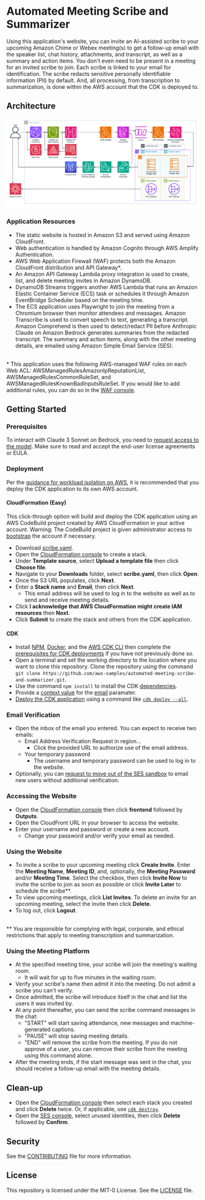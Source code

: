
# Automated Meeting Scribe and Summarizer

Using this application's website, you can invite an AI-assisted scribe to your upcoming Amazon Chime or Webex meeting(s) to get a follow-up email with the speaker list, chat history, attachments, and transcript, as well as a summary and action items. You don't even need to be present in a meeting for an invited scribe to join. Each scribe is linked to your email for identification. The scribe redacts sensitive personally identifiable information (PII) by default. And, all processing, from transcription to summarization, is done within the AWS account that the CDK is deployed to.

## Architecture

![Architecture Diagram](architecture.png)

### Application Resources
- The static website is hosted in Amazon S3 and served using Amazon CloudFront.
- Web authentication is handled by Amazon Cognito through AWS Amplify Authentication.
- AWS Web Application Firewall (WAF) protects both the Amazon CloudFront distribution and API Gateway*.
- An Amazon API Gateway Lambda proxy integration is used to create, list, and delete meeting invites in Amazon DynamoDB.
- DynamoDB Streams triggers another AWS Lambda that runs an Amazon Elastic Container Service (ECS) task or schedules it through Amazon EventBridge Scheduler based on the meeting time.
- The ECS application uses Playwright to join the meeting from a Chromium browser then monitor attendees and messages. Amazon Transcribe is used to convert speech to text, generating a transcript. Amazon Comprehend is then used to detect/redact PII before Anthropic Claude on Amazon Bedrock generates summaries from the redacted transcript. The summary and action items, along with the other meeting details, are emailed using Amazon Simple Email Service (SES).

<br>\* This application uses the following AWS-managed WAF rules on each Web ACL: AWSManagedRulesAmazonIpReputationList, AWSManagedRulesCommonRuleSet, and AWSManagedRulesKnownBadInputsRuleSet. If you would like to add additional rules, you can do so in the [WAF console](https://console.aws.amazon.com/wafv2/homev2).<br />

## Getting Started

### Prerequisites
To interact with Claude 3 Sonnet on Bedrock, you need to [request access to the model](https://console.aws.amazon.com/bedrock/home?#/modelaccess). Make sure to read and accept the end-user license agreements or EULA.

### Deployment
Per the [guidance for workload isolation on AWS](https://aws.amazon.com/solutions/guidance/workload-isolation-on-aws/), it is recommended that you deploy the CDK application to its own AWS account.

#### CloudFormation (Easy)
This click-through option will build and deploy the CDK application using an AWS CodeBuild project created by AWS CloudFormation in your active account. Warning: The CodeBuild project is given administrator access to [bootstrap](https://docs.aws.amazon.com/cdk/v2/guide/bootstrapping.html) the account if necessary.
- Download [scribe.yaml](scribe.yaml).
- Open the [CloudFormation console](https://console.aws.amazon.com/cloudformation/home?#/stacks/create) to create a stack.
- Under **Template source**, select **Upload a template file** then click **Choose file**. 
- Navigate to your **Downloads** folder, select **scribe.yaml**, then click **Open**.
- Once the S3 URL populates, click **Next**. 
- Enter a **Stack name** and **Email**, then click **Next**.
    - This email address will be used to log in to the website as well as to send and receive meeting details. 
- Click **I acknowledge that AWS CloudFormation might create IAM resources** then **Next**.
- Click **Submit** to create the stack and others from the CDK application.

#### CDK
- Install [NPM](https://docs.npmjs.com/downloading-and-installing-node-js-and-npm), [Docker](https://docs.aws.amazon.com/serverless-application-model/latest/developerguide/install-docker.html#install-docker-instructions), and the [AWS CDK CLI](https://docs.aws.amazon.com/cdk/v2/guide/getting_started.html#getting_started_install) then complete the [prerequisites for CDK deployments](https://docs.aws.amazon.com/cdk/v2/guide/deploy.html#deploy-prerequisites) if you have not previously done so.
- Open a terminal and set the working directory to the location where you want to clone this repository. Clone the repository using the command `git clone https://github.com/aws-samples/automated-meeting-scribe-and-summarizer.git`.
- Use the command `npm install` to install the CDK [dependencies](https://docs.aws.amazon.com/cdk/v2/guide/work-with-cdk-typescript.html#work-with-cdk-typescript-dependencies).
- Provide a [context value](https://docs.aws.amazon.com/cdk/v2/guide/context.html) for the [email](lib/base.ts) paramater.
- [Deploy the CDK application](https://docs.aws.amazon.com/cdk/v2/guide/deploy.html#deploy-how-deploy) using a command like [`cdk deploy --all`](https://docs.aws.amazon.com/cdk/v2/guide/ref-cli-cmd-deploy.html).

### Email Verification
- Open the inbox of the email you entered. You can expect to receive two emails:
    - Email Address Verification Request in region...
        - Click the provided URL to authorize use of the email address.
    - Your temporary password
        - The username and temporary password can be used to log in to the website.
- Optionally, you can [request to move out of the SES sandbox](https://docs.aws.amazon.com/ses/latest/dg/request-production-access.html) to email new users without additional verification.

### Accessing the Website
- Open the [CloudFormation console](https://console.aws.amazon.com/cloudformation/home) then click **frontend** followed by **Outputs**.
- Open the CloudFront URL in your browser to access the website.
- Enter your username and password or create a new account.
    - Change your password and/or verify your email as needed.

### Using the Website
- To invite a scribe to your upcoming meeting click **Create Invite**. Enter the **Meeting Name**, **Meeting ID**, and, optionally, the **Meeting Password** and/or **Meeting Time**. Select the checkbox, then click **Invite Now** to invite the scribe to join as soon as possible or click **Invite Later** to schedule the scribe**.
- To view upcoming meetings, click **List Invites**. To delete an invite for an upcoming meeting, select the invite then click **Delete**.
- To log out, click **Logout**.

<br>\** You are responsible for complying with legal, corporate, and ethical restrictions that apply to meeting transcription and summarization.<br />

### Using the Meeting Platform
- At the specified meeting time, your scribe will join the meeting's waiting room.
    - It will wait for up to five minutes in the waiting room.
- Verify your scribe's name then admit it into the meeting. Do not admit a scribe you can't verify.
- Once admitted, the scribe will introduce itself in the chat and list the users it was invited by. 
- At any point thereafter, you can send the scribe command messages in the chat: 
    - "START" will start saving attendance, new messages and machine-generated captions.
    - "PAUSE" will stop saving meeting details.
    - "END" will remove the scribe from the meeting. If you do not approve of a user, you can remove their scribe from the meeting using this command alone.
- After the meeting ends, if the start message was sent in the chat, you should receive a follow-up email with the meeting details.

## Clean-up
- Open the [CloudFormation console](https://console.aws.amazon.com/cloudformation/home) then select each stack you created and click **Delete** twice. Or, if applicable, use [`cdk destroy`](https://docs.aws.amazon.com/cdk/v2/guide/ref-cli-cmd-destroy.html).
- Open the [SES console](https://console.aws.amazon.com/ses/home?#/identities), select unused identities, then click **Delete** followed by **Confirm**.

## Security
See the [CONTRIBUTING](CONTRIBUTING) file for more information.

## License
This repository is licensed under the MIT-0 License. See the [LICENSE](LICENSE) file.
